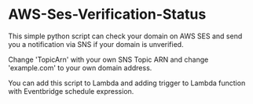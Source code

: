 # AWS-Ses-Verification-Status
This simple python script can check your domain on AWS SES and send you a notification via SNS if your domain is unverified.

Change 'TopicArn' with your own SNS Topic ARN and change 'example.com' to your own domain address.

You can add this script to Lambda and adding trigger to Lambda function with Eventbridge schedule expression.
